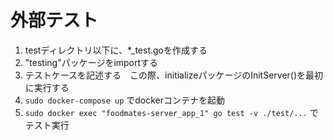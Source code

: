 # 外部テスト

1. testディレクトリ以下に、*_test.goを作成する
1. "testing"パッケージをimportする
1. テストケースを記述する　この際、initializeパッケージのInitServer()を最初に実行する
1. `sudo docker-compose up` でdockerコンテナを起動
1. `sudo docker exec "foodmates-server_app_1" go test -v ./test/...` でテスト実行
